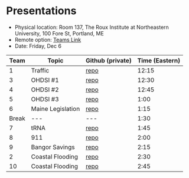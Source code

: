 # Presentations

* Physical location: Room 137, The Roux Institute at Northeastern University, 100 Fore St, Portland, ME
* Remote option: [Teams Link](https://teams.microsoft.com/l/meetup-join/19%3ameeting_NzU2YzkxYjUtYjcwNi00NTU0LWJkNTYtZmQ2MGJkOGRkMjlj%40thread.v2/0?context=%7b%22Tid%22%3a%22a8eec281-aaa3-4dae-ac9b-9a398b9215e7%22%2c%22Oid%22%3a%2298c8c4a8-04aa-4eda-bf8b-20d2edce331c%22%7d)
* Date: Friday, Dec 6

| Team | Topic             | Github (private) | Time (Eastern)  |
| ---  | ---               | ---  | ---   |
| 1    | Traffic           | [repo](https://github.com/ds5500/project-rachel-zhaozhao) | 12:15 |
| 3    | OHDSI #1          | [repo](https://github.com/ds5500/project-cbt87) | 12:30 |
| 4    | OHDSI #2          | [repo](https://github.com/ds5500/project-jonaseichenlaub) | 12:45 |
| 5    | OHDSI #3          | [repo](https://github.com/ds5500/project-Qiushi-Xia) | 1:00  |
| 6    | Maine Legislation | [repo](https://github.com/ds5500/project-darrenfishell) | 1:15  |
| Break| ---               | --- | 1:30  |
| 7    | tRNA              | [repo](https://github.com/ds5500/project-Samee-Mushtak-25) | 1:45  |
| 8    | 911               | [repo](https://github.com/ds5500/project-Hy371449) | 2:00  |
| 9    | Bangor Savings    | [repo](https://github.com/ds5500/project-Jeff-Roux) | 2:15  |
| 2    | Coastal Flooding  | [repo](https://github.com/ds5500/project-dominicdill) | 2:30  |
| 10   | Coastal Flooding  | [repo](https://github.com/ds5500/project-HEPINGSUN) | 2:45  |
